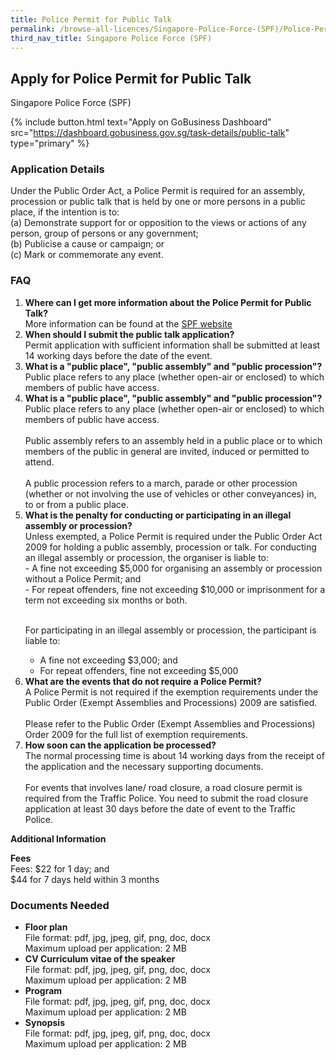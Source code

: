 ```yaml
---
title: Police Permit for Public Talk
permalink: /browse-all-licences/Singapore-Police-Force-(SPF)/Police-Permit-for-Public-Talk
third_nav_title: Singapore Police Force (SPF)
---
```


## Apply for Police Permit for Public Talk

Singapore Police Force (SPF)

{% include button.html text="Apply on GoBusiness Dashboard" src="https://dashboard.gobusiness.gov.sg/task-details/public-talk" type="primary" %}

<H3>Application Details</H3>

<p>Under the Public Order Act, a Police Permit is required for an assembly, procession or public talk that is held by one or more persons in a public place, if the intention is to:<br>(a) Demonstrate support for or opposition to the views or actions of any person, group of persons or any government;<br>(b) Publicise a cause or campaign; or<br>(c) Mark or commemorate any event.</p>


<h3>FAQ</h3>

<ol>
<li>
<strong>Where can I get more information about the Police Permit for Public Talk?</strong><br> 
More information can be found at the 
<a href="https://www.police.gov.sg/e-Services/Police-Permit" target="_blank" rel="noopener">SPF website</a>
</li>


<li>
<strong>When should I submit the public talk application?
</strong><br> 
Permit application with sufficient information shall be submitted at least 14 working days before the date of the event. 
</li>

<li>
<strong>What is a "public place", "public assembly" and "public procession"?
</strong><br> 
Public place refers to any place (whether open-air or enclosed) to which members of public have access.
</li>

<li>
<strong>What is a "public place", "public assembly" and "public procession"?
</strong><br> 
Public place refers to any place (whether open-air or enclosed) to which members of public have access.<br><br>
Public assembly refers to an assembly held in a public place or to which members of the public in general are invited, induced or permitted to attend.<br><br>
A public procession refers to a march, parade or other procession (whether or not involving the use of vehicles or other conveyances) in, to or from a public place.
</li>

<li>
<strong>What is the penalty for conducting or participating in an illegal assembly or procession?
</strong><br> 
Unless exempted, a Police Permit is required under the Public Order Act 2009 for holding a public assembly, procession or talk. For conducting an illegal assembly or procession, the organiser is liable to:<br>
- A fine not exceeding $5,000 for organising an assembly or procession without a Police Permit; and<br>
- For repeat offenders, fine not exceeding $10,000 or imprisonment for a term not exceeding six months or both.<br><br>

For participating in an illegal assembly or procession, the participant is liable to:<br>
- A fine not exceeding $3,000; and<br>
- For repeat offenders, fine not exceeding $5,000
</li>

<li>
<strong>What are the events that do not require a Police Permit?
</strong><br> 
A Police Permit is not required if the exemption requirements under the Public Order (Exempt Assemblies and Processions) 2009 are satisfied.
<br><br>
Please refer to the Public Order (Exempt Assemblies and Processions) Order 2009 for the full list of exemption requirements.
</li>


<li>
<strong>How soon can the application be processed?
</strong><br> 
The normal processing time is about 14 working days from the receipt of the application and the necessary supporting documents.
<br><br>
For events that involves lane/ road closure, a road closure permit is required from the Traffic Police. You need to submit the road closure application at least 30 days before the date of event to the Traffic Police.
</li>

</ol>


<strong>Additional Information</strong>

<p><strong>Fees</strong><br>
Fees: $22 for 1 day; and<br />$44 for 7 days held within 3 months</p>

<H3>Documents Needed</H3>

<ul> 
<li><strong>Floor plan</strong><br> 
File format: pdf, jpg, jpeg, gif, png, doc, docx<br> 
Maximum upload per application: 2 MB 
</li> 
<li><strong>CV Curriculum vitae of the speaker</strong><br> 
File format: pdf, jpg, jpeg, gif, png, doc, docx<br> 
Maximum upload per application: 2 MB 
</li> 
<li><strong>Program</strong><br> 
File format: pdf, jpg, jpeg, gif, png, doc, docx<br> 
Maximum upload per application: 2 MB 
</li> 
<li><strong>Synopsis</strong><br> 
File format: pdf, jpg, jpeg, gif, png, doc, docx<br> 
Maximum upload per application: 2 MB 
</li> 
</ul>

